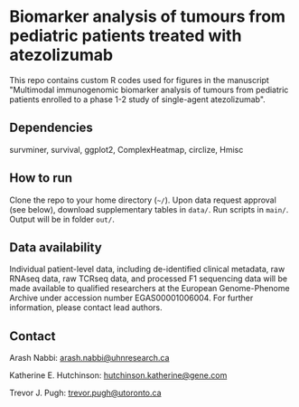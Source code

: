 # Biomarker analysis of tumours from pediatric patients treated with atezolizumab 

This repo contains custom R codes used for figures in the manuscript "Multimodal immunogenomic biomarker analysis of tumours from pediatric patients enrolled to a phase 1-2 study of single-agent atezolizumab".

## Dependencies
survminer,
survival,
ggplot2,
ComplexHeatmap,
circlize,
Hmisc

## How to run
Clone the repo to your home directory (`~/`). Upon data request approval (see below), download supplementary tables in `data/`. Run scripts in `main/`. Output will be in folder `out/`.

## Data availability

Individual patient-level data, including de-identified clinical metadata, raw RNAseq data, raw TCRseq data, and processed F1 sequencing data will be made available to qualified researchers at the European Genome-Phenome Archive under accession number EGAS00001006004. For further information, please contact lead authors. 

## Contact

Arash Nabbi: arash.nabbi@uhnresearch.ca

Katherine E. Hutchinson: hutchinson.katherine@gene.com

Trevor J. Pugh: trevor.pugh@utoronto.ca
